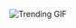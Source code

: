 ![Trending GIF](https://media1.giphy.com/media/2jMtpIi8mhE8ctiMtK/giphy.gif?cid=8bb21772e7n0w0mo0ccbxlts9ebpalh6uod9a0gjm2p1rrvi&ep=v1_gifs_search&rid=giphy.gif&ct=g)
